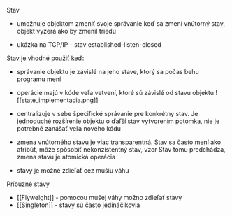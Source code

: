 Stav

- umožnuje objektom zmeniť svoje správanie keď sa zmení vnútorný stav, objekt vyzerá ako by zmenil triedu

- ukázka na TCP/IP - stav established-listen-closed

Stav je vhodné použiť keď:
- správanie objektu je závislé na jeho stave, ktorý sa počas behu programu mení
- operácie majú v kóde veľa vetvení, ktoré sú závislé od stavu objektu
![[state_implementacia.png]]

- centralizuje v sebe špecifické správanie pre konkrétny stav. Je jednoduché rozšírenie objektu o ďaľší stav vytvorením potomka, nie je potrebné zanášať veľa nového kódu
- zmena vnútorného stavu je viac transparentná. Stav sa často mení ako atribút, môže spôsobiť nekonzistentný stav, vzor Stav tomu predchádza, zmena stavu je atomická operácia
- stavy je možné zdieľať cez mušiu váhu

Príbuzné stavy
- [[Flyweight]] - pomocou mušej váhy možno zdieľať stavy
- [[Singleton]] - stavy sú často jedináčikovia
